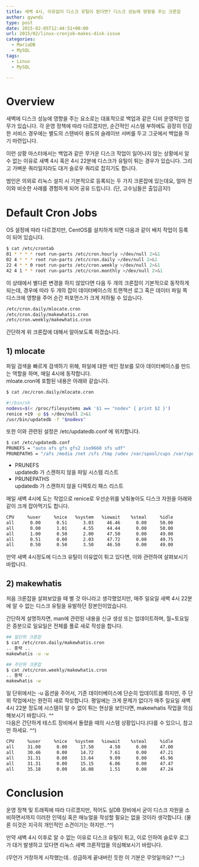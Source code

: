 ```yaml
---
title: 새벽 4시, 이유없이 디스크 유틸이 튄다면? 디스크 성능에 영향을 주는 크론잡
author: gywndi
type: post
date: 2015-02-05T12:44:51+00:00
url: 2015/02/linux-cronjob-makes-disk-issue
categories:
  - MariaDB
  - MySQL
tags:
  - Linux
  - MySQL

---
```

# Overview

새벽에 디스크 성능에 영향을 주는 요소로는 대표적으로 백업과 같은 디비 운영적인 업무가 있습니다. 각 운영 정책에 따라 다르겠지만, 순간적인 시스템 부하에도 굉장히 민감한 서비스 경우에는 별도의 스탠바이 용도의 슬레이브 서버를 두고 그곳에서 백업을 하기 마련입니다.

이런 상황  마스터에서는 백업과 같은 무거운 디스크 작업이 일어나지 않는 상황에서 알 수 없는 이유로 새벽 4시 혹은 4시 22분에 디스크가 유틸이 튀는 경우가 있습니다. 그리고 가벼운 쿼리일지라도 대거 슬로우 쿼리로 잡히기도 합니다.

범인은 의외로 리눅스 설치 시 기본적으로 등록되는 두 가지 크론잡에 있는데요, 얼마 전 이와 비슷한 사례를 경험하게 되어 공유 드립니다. (단, 고수님들은 출입금지!)

# Default Cron Jobs

OS 설정에 따라 다르겠지만, CentOS를 설치하게 되면 다음과 같이 배치 작업이 등록이 되어 있습니다.

```bash
$ cat /etc/crontab
01 * * * * root run-parts /etc/cron.hourly >/dev/null 2>&1
02 4 * * * root run-parts /etc/cron.daily >/dev/null 2>&1
22 4 * * 0 root run-parts /etc/cron.weekly >/dev/null 2>&1
42 4 1 * * root run-parts /etc/cron.monthly >/dev/null 2>&1
```

이 상태에서 별다른 변경을 하지 않았다면 다음 두 개의 크론잡이 기본적으로 동작하게 되는데, 경우에 따라 두 개의 잡이 데이터베이스의 트랜잭션 로그 혹은 데이터 파일 쪽 디스크에 영향을 주어 순간 퍼포먼스가 크게 저하될 수 있습니다.

```bash
/etc/cron.daily/mlocate.cron
/etc/cron.daily/makewhatis.cron
/etc/cron.weekly/makewhatis.cron
```

간단하게 위 크론잡에 대해서 알아보도록 하겠습니다.

## 1) mlocate

파일 검색을 빠르게 검색하기 위해, 파일에 대한 색인 정보를 모아 데이터베이스를 만드는 역할을 하며, 매일 4시에 동작합니다.  
mloate.cron에 포함된 내용은 아래와 같습니다.

```bash
$ cat /ec/cron.daily/mlocate.cron

#!/bin/sh
nodevs=$(< /proc/filesystems awk '$1 == "nodev" { print $2 }')
renice +19 -p $$ >/dev/null 2>&1
/usr/bin/updatedb -f "$nodevs"
```

또한 이와 관련된 설정은 /etc/updatedb.conf 에 위치합니다.

```bash
$ cat /etc/updatedb.conf
PRUNEFS = "auto afs gfs gfs2 iso9660 sfs udf"
PRUNEPATHS = "/afs /media /net /sfs /tmp /udev /var/spool/cups /var/spool/squid /var/tmp"
```

  * PRUNEFS  
    updatedb 가 스캔하지 않을 파일 시스템 리스트
  * PRUNEPATHS  
    updatedb 가 스캔하지 않을 디렉토리 패스 리스트

매일 새벽 4시에 도는 작업으로 renice로 우선순위를 낮춰놓아도 디스크 자원을 아래와 같이 크게 잡아먹기도 합니다.

```bash
CPU     %user     %nice   %system   %iowait    %steal     %idle
all      0.00      0.51      3.03     46.46      0.00     50.00
all      0.00      1.01      4.55     44.44      0.00     50.00
all      1.00      0.50      2.00     47.50      0.00     49.00
all      0.51      0.00      2.03     47.72      0.00     49.75
all      0.50      0.50      3.50     46.50      0.00     49.00
```

만약 새벽 4시정도에 디스크 유틸이 이유없이 튀고 있다면, 이와 관련하여 살펴보시기 바랍니다.

## 2) makewhatis

처음 크론잡을 살펴보았을 때 별 것 아니라고 생각했었지만, 매주 일요일 새벽 4시 22분에 알 수 없는 디스크 유틸을 유발하던 장본인이었습니다.

간단하게 설명하자면, man에 관련된 내용을 신규 생성 또는 업데이트하며, 월~토요일은 증분으로 일요일은 전체를 풀로 새로 작성을 합니다.

```bash
## 일단위 크론잡
$ cat /etc/cron.daily/makewhatis.cron
.. 중략 ..
makewhatis -u -w

## 주단위 크론잡
$ cat /etc/cron.weekly/makewhatis.cron
.. 중략 ..
makewhatis -w
```

일 단위에서는 -u 옵션을 주어서, 기존 데이터베이스에 단순히 업데이트를 하지만, 주 단위 작업에서는 완전히 새로 작성합니다. 평일에는 크게 문제가 없다가 매주 일요일 새벽 4시 22분 정도에 시스템이 알 수 없이 튀는 현상을 보인다면, makewhatis 작업을 의심해보시기 바랍니다. ^^  
다음은 간단하게 테스트 장비에서 돌렸을 때의 시스템 상황입니다.(다를 수 있으니, 참고만 하세요. ^^)

```bash
CPU     %user     %nice   %system   %iowait    %steal     %idle
all     31.00      0.00     17.50      4.50      0.00     47.00
all     30.46      0.00     14.72      7.61      0.00     47.21
all     31.31      0.00     13.64      9.09      0.00     45.96
all     31.31      0.00     15.15      6.06      0.00     47.47
all     35.18      0.00     16.08      1.51      0.00     47.24
```

# Conclusion

운영 정책 및 트래픽에 따라 다르겠지만, 적어도 실DB 장비에서 굳이 디스크 자원을 소비하면서까지 이러한 인덱싱 혹은 매뉴얼을 작성할 필요는 없을 것이라 생각합니다. (물론 이것은 지극히 개인적인 소견이기는 하지만..^^)

만약 새벽 4시 이후로 알 수 없는 이유로 디스크 유틸이 튀고, 이로 인하여 슬로우 로그가 대거 발생하고 있다면 리눅스 새벽 크론작업을 의심해보시기 바랍니다.

(무언가 거창하게 시작했는데.. 성급하게 끝내버린 듯한 이 기분은 무엇일까요? ^^;;)